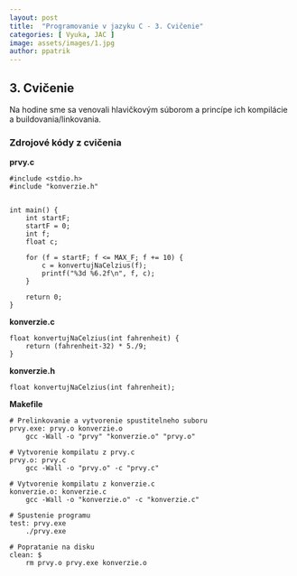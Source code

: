```yaml
---
layout: post
title:  "Programovanie v jazyku C - 3. Cvičenie"
categories: [ Vyuka, JAC ]
image: assets/images/1.jpg
author: ppatrik
---
```


## 3. Cvičenie

Na hodine sme sa venovali hlavičkovým súborom a princípe ich kompilácie a buildovania/linkovania. 

### Zdrojové kódy z cvičenia

**prvy.c**
```
#include <stdio.h>
#include "konverzie.h"


int main() {
	int startF;
	startF = 0;
	int f;
	float c;

	for (f = startF; f <= MAX_F; f += 10) {
		c = konvertujNaCelzius(f);
		printf("%3d %6.2f\n", f, c);
	}
	
    return 0;
}
```

**konverzie.c**
```
float konvertujNaCelzius(int fahrenheit) {
	return (fahrenheit-32) * 5./9;
}
```

**konverzie.h**
```
float konvertujNaCelzius(int fahrenheit);
```

**Makefile**
```
# Prelinkovanie a vytvorenie spustitelneho suboru
prvy.exe: prvy.o konverzie.o
	gcc -Wall -o "prvy" "konverzie.o" "prvy.o"

# Vytvorenie kompilatu z prvy.c
prvy.o: prvy.c
	gcc -Wall -o "prvy.o" -c "prvy.c"

# Vytvorenie kompilatu z konverzie.c	
konverzie.o: konverzie.c
	gcc -Wall -o "konverzie.o" -c "konverzie.c"

# Spustenie programu
test: prvy.exe
	./prvy.exe

# Popratanie na disku
clean: $
	rm prvy.o prvy.exe konverzie.o
```

